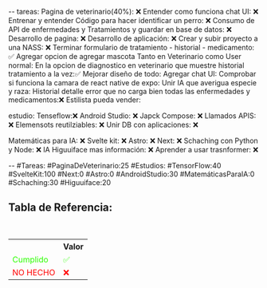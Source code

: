 --
tareas: 
Pagina de veterinario(40%): ❌
Entender como funciona chat UI: ❌
Entrenar y entender Código para hacer identificar un perro:  ❌
Consumo de API de enfermedades y  Tratamientos y guardar en base de datos: ❌
Desarrollo de pagina: ❌
Desarrollo de aplicación: ❌
Crear y subir proyecto a una NASS: ❌
Terminar formulario de tratamiento - historial - medicamento: ✅
Agregar opcion de agregar mascota Tanto en Veterinario como User normal:
En la opcion de diagnostico en veterinario que muestre historial tratamiento a la vez:✅
Mejorar diseño de todo:
Agregar chat UI:
Comprobar si funciona la camara de react native de expo:
Unir IA que averigua especie y raza:
Historial detalle error que no carga bien todas las enfermedades y medicamentos:❌
Estilista pueda vender:


estudio:
Tenseflow:❌
Android Studio: ❌
Japck Compose: ❌
Llamados APIS: ❌
Elemensots reutilziables: ❌
Unir DB con aplicaciones: ❌

Matemáticas para IA: ❌
Svelte kit: ❌
Astro: ❌
Next: ❌
Schaching con Python y Node: ❌
IA Higuuiface mas información: ❌
Aprender a usar trasnformer: ❌





--
#Tareas:
#PaginaDeVeterinario:25
#Estudios:
#TensorFlow:40
#SvelteKit:100
#Next:0
#Astro:0
#AndroidStudio:30
#MatemáticasParaIA:0
#Schaching:30
#Higuuiface:20




<div  class="bc-diario">
<h2> Tabla de Referencia:</h2>
<table class="table-diario">
  <tr class="tr-diario">
    <th class="th-diario"></th>
    <th class="th-diario">Valor</th>
  </tr>
  <tr class="tr-diario">
    <td class="td-diario" style="color:2bff00">Cumplido</td>
    <td class="td-diario" style="color:2bff00">✅</td>
  </tr>
  <tr class="tr-diario">
    <td class="td-diario" style="color:red">NO HECHO</td>
    <td class="td-diario" style="color:red">❌</td>
  </tr>
</table>
